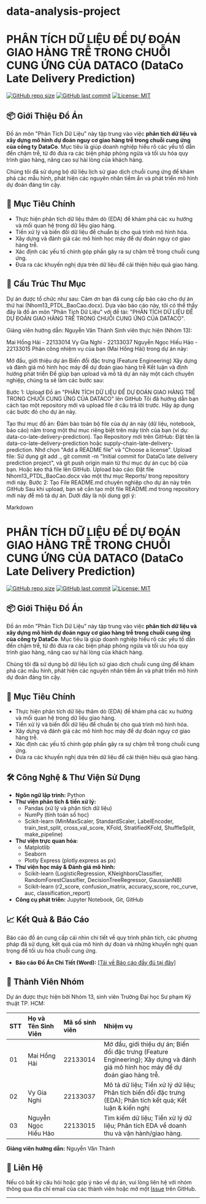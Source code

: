 # data-analysis-project
# PHÂN TÍCH DỮ LIỆU ĐỂ DỰ ĐOÁN GIAO HÀNG TRỄ TRONG CHUỖI CUNG ỨNG CỦA DATACO (DataCo Late Delivery Prediction)

[![GitHub repo size](https://img.shields.io/github/repo-size/YOUR_GITHUB_USERNAME/data-co-late-delivery-prediction?style=for-the-badge)](https://github.com/YOUR_GITHUB_USERNAME/data-co-late-delivery-prediction)
[![GitHub last commit](https://img.shields.io/github/last-commit/YOUR_GITHUB_USERNAME/data-co-late-delivery-prediction?style=for-the-badge)](https://github.com/YOUR_GITHUB_USERNAME/data-co-late-delivery-prediction/commits/main)
[![License: MIT](https://img.shields.io/badge/License-MIT-yellow.svg?style=for-the-badge)](https://opensource.org/licenses/MIT)

## 📦 Giới Thiệu Đồ Án

Đồ án môn "Phân Tích Dữ Liệu" này tập trung vào việc **phân tích dữ liệu và xây dựng mô hình dự đoán nguy cơ giao hàng trễ trong chuỗi cung ứng của công ty DataCo**. Mục tiêu là giúp doanh nghiệp hiểu rõ các yếu tố dẫn đến chậm trễ, từ đó đưa ra các biện pháp phòng ngừa và tối ưu hóa quy trình giao hàng, nâng cao sự hài lòng của khách hàng.

Chúng tôi đã sử dụng bộ dữ liệu lịch sử giao dịch chuỗi cung ứng để khám phá các mẫu hình, phát hiện các nguyên nhân tiềm ẩn và phát triển mô hình dự đoán đáng tin cậy.

## 🎯 Mục Tiêu Chính

* Thực hiện phân tích dữ liệu thăm dò (EDA) để khám phá các xu hướng và mối quan hệ trong dữ liệu giao hàng.
* Tiền xử lý và biến đổi dữ liệu để chuẩn bị cho quá trình mô hình hóa.
* Xây dựng và đánh giá các mô hình học máy để dự đoán nguy cơ giao hàng trễ.
* Xác định các yếu tố chính góp phần gây ra sự chậm trễ trong chuỗi cung ứng.
* Đưa ra các khuyến nghị dựa trên dữ liệu để cải thiện hiệu quả giao hàng.

## 📂 Cấu Trúc Thư Mục

Dự án được tổ chức như sau:
Cảm ơn bạn đã cung cấp báo cáo cho dự án thứ hai (Nhom13_PTDL_BaoCao.docx). Dựa vào báo cáo này, tôi có thể thấy đây là đồ án môn "Phân Tích Dữ Liệu" với đề tài: "PHÂN TÍCH DỮ LIỆU ĐỂ DỰ ĐOÁN GIAO HÀNG TRỄ TRONG CHUỖI CUNG ỨNG CỦA DATACO".

Giảng viên hướng dẫn: Nguyễn Văn Thành
Sinh viên thực hiện (Nhóm 13):

Mai Hồng Hải - 22133014
Vy Gia Nghi - 22133037
Nguyễn Ngọc Hiếu Hảo - 22133015
Phân công nhiệm vụ của bạn (Mai Hồng Hải) trong dự án này:

Mở đầu, giới thiệu dự án
Biến đổi đặc trưng (Feature Engineering)
Xây dựng và đánh giá mô hình học máy để dự đoán giao hàng trễ
Kết luận và định hướng phát triển
Để giúp bạn upload và mô tả dự án này một cách chuyên nghiệp, chúng ta sẽ làm các bước sau:

Bước 1: Upload Đồ án "PHÂN TÍCH DỮ LIỆU ĐỂ DỰ ĐOÁN GIAO HÀNG TRỄ TRONG CHUỖI CUNG ỨNG CỦA DATACO" lên GitHub
Tôi đã hướng dẫn bạn cách tạo một repository mới và upload file ở câu trả lời trước. Hãy áp dụng các bước đó cho dự án này.

Tạo thư mục đồ án: Đảm bảo toàn bộ file của dự án này (dữ liệu, notebook, báo cáo) nằm trong một thư mục riêng biệt trên máy tính của bạn (ví dụ: data-co-late-delivery-prediction).
Tạo Repository mới trên GitHub: Đặt tên là data-co-late-delivery-prediction hoặc supply-chain-late-delivery-prediction. Nhớ chọn "Add a README file" và "Choose a license".
Upload file: Sử dụng git add ., git commit -m "Initial commit for DataCo late delivery prediction project", và git push origin main từ thư mục dự án cục bộ của bạn. Hoặc kéo thả file lên GitHub.
Upload báo cáo: Đặt file Nhom13_PTDL_BaoCao.docx vào một thư mục Reports/ trong repository mới này.
Bước 2: Tạo File README.md chuyên nghiệp cho dự án này trên GitHub
Sau khi upload, bạn sẽ cần tạo một file README.md trong repository mới này để mô tả dự án. Dưới đây là nội dung gợi ý:

Markdown

# PHÂN TÍCH DỮ LIỆU ĐỂ DỰ ĐOÁN GIAO HÀNG TRỄ TRONG CHUỖI CUNG ỨNG CỦA DATACO (DataCo Late Delivery Prediction)

[![GitHub repo size](https://img.shields.io/github/repo-size/maihonghai2004/data-analysis-project?style=for-the-badge)](https://github.com/maihonghai2004/data-analysis-project)
[![GitHub last commit](https://img.shields.io/github/last-commit/maihonghai2004/data-analysis-project?style=for-the-badge)](https://github.com/maihonghai2004/data-analysis-project/commits/main)
[![License: MIT](https://img.shields.io/badge/License-MIT-yellow.svg?style=for-the-badge)](https://opensource.org/licenses/MIT)

## 📦 Giới Thiệu Đồ Án

Đồ án môn "Phân Tích Dữ Liệu" này tập trung vào việc **phân tích dữ liệu và xây dựng mô hình dự đoán nguy cơ giao hàng trễ trong chuỗi cung ứng của công ty DataCo**. Mục tiêu là giúp doanh nghiệp hiểu rõ các yếu tố dẫn đến chậm trễ, từ đó đưa ra các biện pháp phòng ngừa và tối ưu hóa quy trình giao hàng, nâng cao sự hài lòng của khách hàng.

Chúng tôi đã sử dụng bộ dữ liệu lịch sử giao dịch chuỗi cung ứng để khám phá các mẫu hình, phát hiện các nguyên nhân tiềm ẩn và phát triển mô hình dự đoán đáng tin cậy.

## 🎯 Mục Tiêu Chính

* Thực hiện phân tích dữ liệu thăm dò (EDA) để khám phá các xu hướng và mối quan hệ trong dữ liệu giao hàng.
* Tiền xử lý và biến đổi dữ liệu để chuẩn bị cho quá trình mô hình hóa.
* Xây dựng và đánh giá các mô hình học máy để dự đoán nguy cơ giao hàng trễ.
* Xác định các yếu tố chính góp phần gây ra sự chậm trễ trong chuỗi cung ứng.
* Đưa ra các khuyến nghị dựa trên dữ liệu để cải thiện hiệu quả giao hàng.

## 🛠️ Công Nghệ & Thư Viện Sử Dụng

* **Ngôn ngữ lập trình:** Python
* **Thư viện phân tích & tiền xử lý:**
    * Pandas (xử lý và phân tích dữ liệu)
    * NumPy (tính toán số học)
    * Scikit-learn (MinMaxScaler, StandardScaler, LabelEncoder, train_test_split, cross_val_score, KFold, StratifiedKFold, ShuffleSplit, make_pipeline)
* **Thư viện trực quan hóa:**
    * Matplotlib
    * Seaborn
    * Plotly Express (plotly.express as px)
* **Thư viện học máy & Đánh giá mô hình:**
    * Scikit-learn (LogisticRegression, KNeighborsClassifier, RandomForestClassifier, DecisionTreeRegressor, GaussianNB)
    * Scikit-learn (r2_score, confusion_matrix, accuracy_score, roc_curve, auc, classification_report)
* **Công cụ phát triển:** Jupyter Notebook, Git, GitHub

## 📈 Kết Quả & Báo Cáo

Báo cáo đồ án cung cấp cái nhìn chi tiết về quy trình phân tích, các phương pháp đã sử dụng, kết quả của mô hình dự đoán và những khuyến nghị quan trọng để tối ưu hóa chuỗi cung ứng.

* **Báo cáo Đồ Án Chi Tiết (Word):** [\[Tải về Báo cáo đầy đủ tại đây\]](https://github.com/maihonghai2004/data-analysis-project/blob/45a5228ea7489736e11680439db26d08079a8144/Nhom13_PTDL_BaoCao.pdf)

## 👥 Thành Viên Nhóm

Dự án được thực hiện bởi Nhóm 13, sinh viên Trường Đại học Sư phạm Kỹ thuật TP. HCM:

| STT | Họ và Tên Sinh Viên   | Mã số sinh viên | Nhiệm vụ                                                                     |
| :-- | :-------------------- | :-------------- | :--------------------------------------------------------------------------- |
| 01  | Mai Hồng Hải          | 22133014        | Mở đầu, giới thiệu dự án; Biến đổi đặc trưng (Feature Engineering); Xây dựng và đánh giá mô hình học máy để dự đoán giao hàng trễ. |
| 02  | Vy Gia Nghi           | 22133037        | Mô tả dữ liệu; Tiền xử lý dữ liệu; Phân tích biến đổi đặc trưng (EDA); Phân tích kết quả; Kết luận & kiến nghị |
| 03  | Nguyễn Ngọc Hiếu Hảo  | 22133015        | Tìm kiếm dữ liệu; Tiền xử lý dữ liệu; Phân tích EDA về doanh thu và vận hành/giao hàng. |

**Giảng viên hướng dẫn:** Nguyễn Văn Thành

## 📧 Liên Hệ

Nếu có bất kỳ câu hỏi hoặc góp ý nào về dự án, vui lòng liên hệ với nhóm thông qua địa chỉ email của các thành viên hoặc mở một [Issue](https://github.com/maihonghai2004/data-analysis-project/issues) trên GitHub.

---
